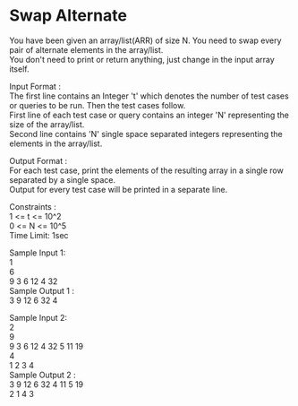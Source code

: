 # Swap Alternate



You have been given an array/list(ARR) of size N. You need to swap every pair of alternate elements in the array/list.       
You don't need to print or return anything, just change in the input array itself.       

Input Format :      
The first line contains an Integer 't' which denotes the number of test cases or queries to be run. Then the test cases follow.      
First line of each test case or query contains an integer 'N' representing the size of the array/list.        
Second line contains 'N' single space separated integers representing the elements in the array/list.       

Output Format :        
For each test case, print the elements of the resulting array in a single row separated by a single space.      
Output for every test case will be printed in a separate line.          

Constraints :      
1 <= t <= 10^2       
0 <= N <= 10^5      
Time Limit: 1sec      

Sample Input 1:      
1      
6     
9 3 6 12 4 32     
Sample Output 1 :    
3 9 12 6 32 4    

Sample Input 2:     
2     
9     
9 3 6 12 4 32 5 11 19     
4       
1 2 3 4     
Sample Output 2 :     
3 9 12 6 32 4 11 5 19      
2 1 4 3       
